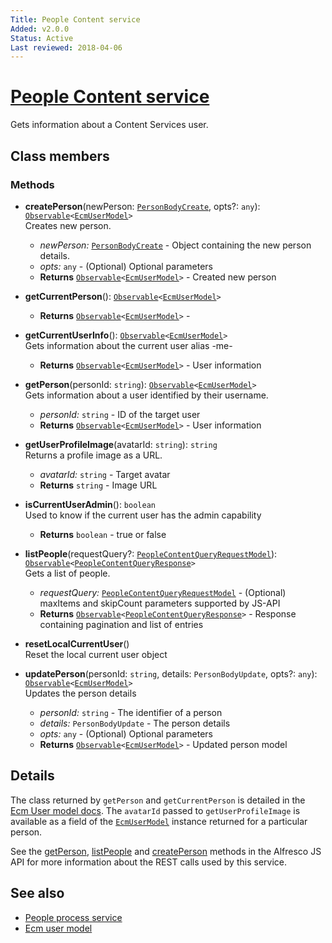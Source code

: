 ```yaml
---
Title: People Content service
Added: v2.0.0
Status: Active
Last reviewed: 2018-04-06
---
```


# [People Content service](../../../lib/core/src/lib/services/people-content.service.ts "Defined in people-content.service.ts")

Gets information about a Content Services user.

## Class members

### Methods

-   **createPerson**(newPerson: [`PersonBodyCreate`](https://github.com/Alfresco/alfresco-js-api/blob/develop/src/api/content-rest-api/model/personBodyCreate.ts), opts?: `any`): [`Observable`](http://reactivex.io/documentation/observable.html)`<`[`EcmUserModel`](../../core/models/ecm-user.model.md)`>`<br/>
    Creates new person.
    -   _newPerson:_ [`PersonBodyCreate`](https://github.com/Alfresco/alfresco-js-api/blob/develop/src/api/content-rest-api/model/personBodyCreate.ts)  - Object containing the new person details.
    -   _opts:_ `any`  - (Optional) Optional parameters
    -   **Returns** [`Observable`](http://reactivex.io/documentation/observable.html)`<`[`EcmUserModel`](../../core/models/ecm-user.model.md)`>` - Created new person
-   **getCurrentPerson**(): [`Observable`](http://reactivex.io/documentation/observable.html)`<`[`EcmUserModel`](../../core/models/ecm-user.model.md)`>`<br/>

    -   **Returns** [`Observable`](http://reactivex.io/documentation/observable.html)`<`[`EcmUserModel`](../../core/models/ecm-user.model.md)`>` - 

-   **getCurrentUserInfo**(): [`Observable`](http://reactivex.io/documentation/observable.html)`<`[`EcmUserModel`](../../core/models/ecm-user.model.md)`>`<br/>
    Gets information about the current user alias -me-
    -   **Returns** [`Observable`](http://reactivex.io/documentation/observable.html)`<`[`EcmUserModel`](../../core/models/ecm-user.model.md)`>` - User information
-   **getPerson**(personId: `string`): [`Observable`](http://reactivex.io/documentation/observable.html)`<`[`EcmUserModel`](../../core/models/ecm-user.model.md)`>`<br/>
    Gets information about a user identified by their username.
    -   _personId:_ `string`  - ID of the target user
    -   **Returns** [`Observable`](http://reactivex.io/documentation/observable.html)`<`[`EcmUserModel`](../../core/models/ecm-user.model.md)`>` - User information
-   **getUserProfileImage**(avatarId: `string`): `string`<br/>
    Returns a profile image as a URL.
    -   _avatarId:_ `string`  - Target avatar
    -   **Returns** `string` - Image URL
-   **isCurrentUserAdmin**(): `boolean`<br/>
    Used to know if the current user has the admin capability
    -   **Returns** `boolean` - true or false
-   **listPeople**(requestQuery?: [`PeopleContentQueryRequestModel`](../../../lib/core/src/lib/services/people-content.service.ts)): [`Observable`](http://reactivex.io/documentation/observable.html)`<`[`PeopleContentQueryResponse`](../../../lib/core/src/lib/services/people-content.service.ts)`>`<br/>
    Gets a list of people.
    -   _requestQuery:_ [`PeopleContentQueryRequestModel`](../../../lib/core/src/lib/services/people-content.service.ts)  - (Optional) maxItems and skipCount parameters supported by JS-API
    -   **Returns** [`Observable`](http://reactivex.io/documentation/observable.html)`<`[`PeopleContentQueryResponse`](../../../lib/core/src/lib/services/people-content.service.ts)`>` - Response containing pagination and list of entries
-   **resetLocalCurrentUser**()<br/>
    Reset the local current user object
-   **updatePerson**(personId: `string`, details: `PersonBodyUpdate`, opts?: `any`): [`Observable`](http://reactivex.io/documentation/observable.html)`<`[`EcmUserModel`](../../core/models/ecm-user.model.md)`>`<br/>
    Updates the person details
    -   _personId:_ `string`  - The identifier of a person
    -   _details:_ `PersonBodyUpdate`  - The person details
    -   _opts:_ `any`  - (Optional) Optional parameters
    -   **Returns** [`Observable`](http://reactivex.io/documentation/observable.html)`<`[`EcmUserModel`](../../core/models/ecm-user.model.md)`>` - Updated person model

## Details

The class returned by `getPerson` and `getCurrentPerson` is detailed
in the [Ecm User model docs](../models/ecm-user.model.md). The `avatarId` passed to
`getUserProfileImage` is available as a field of the [`EcmUserModel`](../../core/models/ecm-user.model.md) instance
returned for a particular person.

See the
[getPerson](https://github.com/Alfresco/alfresco-js-api/blob/master/src/alfresco-core-rest-api/docs/PeopleApi.md#getPerson),
[listPeople](https://github.com/Alfresco/alfresco-js-api/blob/master/src/api/content-rest-api/docs/PeopleApi.md#listPeople) and
[createPerson](https://github.com/Alfresco/alfresco-js-api/blob/master/src/api/content-rest-api/docs/PeopleApi.md#createPerson)
methods in the Alfresco JS API for more information about the REST calls used by this service.

## See also

-   [People process service](people-process.service.md)
-   [Ecm user model](../models/ecm-user.model.md)

